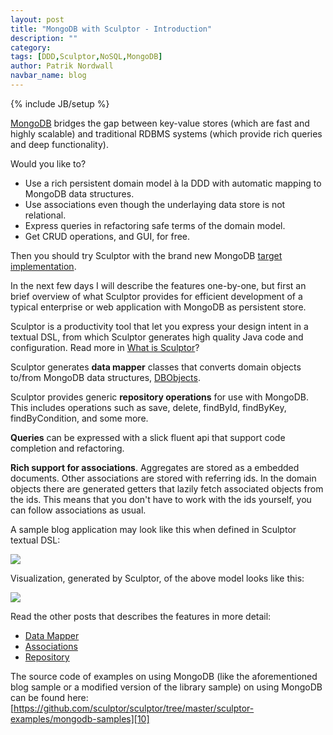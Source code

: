```yaml
---
layout: post
title: "MongoDB with Sculptor - Introduction"
description: ""
category: 
tags: [DDD,Sculptor,NoSQL,MongoDB]
author: Patrik Nordwall
navbar_name: blog
---
```

{% include JB/setup %}

[MongoDB][1] bridges the gap between key-value stores (which are fast and highly scalable) and traditional RDBMS systems (which provide rich queries and deep functionality).

Would you like to?

  * Use a rich persistent domain model à la DDD with automatic mapping to MongoDB data structures.
  * Use associations even though the underlaying data store is not relational.
  * Express queries in refactoring safe terms of the domain model.
  * Get CRUD operations, and GUI, for free.

Then you should try Sculptor with the brand new MongoDB [target implementation][2].

In the next few days I will describe the features one-by-one, but first an brief overview of what Sculptor provides for efficient development of a typical enterprise or web application with MongoDB as persistent store.

Sculptor is a productivity tool that let you express your design intent in a textual DSL, from which Sculptor generates high quality Java code and configuration. Read more in [What is Sculptor][3]?


Sculptor generates **data mapper** classes that converts domain objects to/from MongoDB data structures, [DBObjects][4].

Sculptor provides generic **repository operations** for use with MongoDB. This includes operations such as save, delete, findById, findByKey, findByCondition, and some more.


**Queries** can be expressed with a slick fluent api that support code completion and refactoring.


**Rich support for associations**. Aggregates are stored as a embedded documents. Other associations are stored with referring ids. In the domain objects there are generated getters that lazily fetch associated objects from the ids. This means that you don't have to work with the ids yourself, you can follow associations as usual.


A sample blog application may look like this when defined in Sculptor textual DSL:

![][5]

Visualization, generated by Sculptor, of the above model looks like this:

![][6]

Read the other posts that describes the features in more detail:

* [Data Mapper][7]
* [Associations][8]
* [Repository][9]

The source code of examples on using MongoDB (like the aforementioned blog sample or a modified version of the library sample) on using MongoDB can be found here: [https://github.com/sculptor/sculptor/tree/master/sculptor-examples/mongodb-samples][10]


   [1]: http://www.mongodb.org/
   [2]: /2010/01/16/pick-n-choose-target-implementation
   [3]: /2009/06/27/what-is-sculptor
   [4]: http://api.mongodb.org/java/2.11.3/com/mongodb/DBObject.html
   [5]: /images/2010-04-27-mongodb-with-sculptor---introduction/blog_model.png
   [6]: /images/2010-04-27-mongodb-with-sculptor---introduction/blog_umlgraph.png
   [7]: /2010/04/28/mongodb-with-sculptor---data-mapper
   [8]: /2010/04/28/mongodb-with-sculptor---associations
   [9]: /2010/04/28/mongodb-with-sculptor---repository
   [10]: https://github.com/sculptor/sculptor/tree/master/sculptor-examples/mongodb-samples
